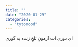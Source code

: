 ```yaml
---
title: ""
date: "2020-01-29"
categories: 
  - "tytomood"
---
```


ای دوری ات آزمونِ تلخِ زنده به گوری
